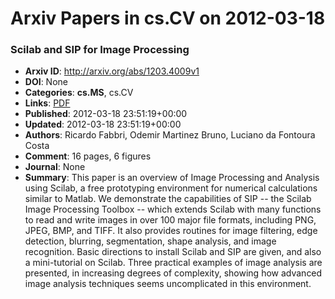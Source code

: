 # Arxiv Papers in cs.CV on 2012-03-18
### Scilab and SIP for Image Processing
- **Arxiv ID**: http://arxiv.org/abs/1203.4009v1
- **DOI**: None
- **Categories**: **cs.MS**, cs.CV
- **Links**: [PDF](http://arxiv.org/pdf/1203.4009v1)
- **Published**: 2012-03-18 23:51:19+00:00
- **Updated**: 2012-03-18 23:51:19+00:00
- **Authors**: Ricardo Fabbri, Odemir Martinez Bruno, Luciano da Fontoura Costa
- **Comment**: 16 pages, 6 figures
- **Journal**: None
- **Summary**: This paper is an overview of Image Processing and Analysis using Scilab, a free prototyping environment for numerical calculations similar to Matlab. We demonstrate the capabilities of SIP -- the Scilab Image Processing Toolbox -- which extends Scilab with many functions to read and write images in over 100 major file formats, including PNG, JPEG, BMP, and TIFF. It also provides routines for image filtering, edge detection, blurring, segmentation, shape analysis, and image recognition. Basic directions to install Scilab and SIP are given, and also a mini-tutorial on Scilab. Three practical examples of image analysis are presented, in increasing degrees of complexity, showing how advanced image analysis techniques seems uncomplicated in this environment.



